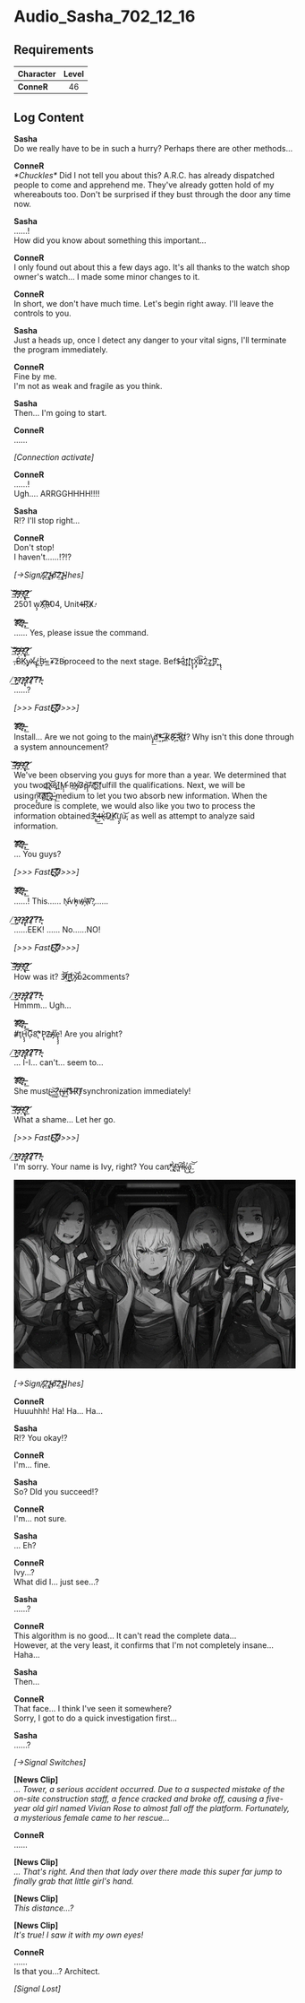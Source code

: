 # Audio_Sasha_702_12_16
## Requirements
|Character |Level|
|----------|:---:|
|**ConneR**| 46  |

## Log Content
**Sasha**<br>
Do we really have to be in such a hurry? Perhaps there are other methods...

**ConneR**<br>
*\*Chuckles\** Did I not tell you about this? A.R.C. has already dispatched people to come and apprehend me. They've already gotten hold of my whereabouts too. Don't be surprised if they bust through the door any time now.

**Sasha**<br>
......!<br>
How did you know about something this important... 

**ConneR**<br>
I only found out about this a few days ago. It's all thanks to the watch shop owner's watch... I made some minor changes to it.

**ConneR**<br>
In short, we don't have much time. Let's begin right away. I'll leave the controls to you.

**Sasha**<br>
Just a heads up, once I detect any danger to your vital signs, I'll terminate the program immediately.

**ConneR**<br>
Fine by me.<br>
I'm not as weak and fragile as you think.

**Sasha**<br>
Then... I'm going to start.

**ConneR**<br>
......

*\[Connection activate\]*

**ConneR**<br>
......!<br>
Ugh.... ARRGGHHHH!!!!

**Sasha**<br>
R!? I'll stop right...

**ConneR**<br>
Don't stop! <br>
I haven't......!?!?

*[→Sign/̷̢̛҉2̧̧̛͢͡ź̴̷̵p̸͡͠2̧̧̛͢͡ź̴̷̵]hes]*

**̴͟͝͏̛?̵̨̀̕?̶҉?̨̢̛?̸͟͝**<br>
2501 w̨̡X҉̵͡͏͏R̵̕04, Unit4̶R͏̕҉̕͞X̷̕.

**?̸̴̕͝?̸̢̛́?̶̧͟**<br>
...... Yes, please issue the command.

**̴͟͝͏̛?̵̨̀̕?̶҉?̨̢̛?̸͟͝**<br>
,̶B́͏͘K̨҉y̴̴͏X̴̴͘,̸̡̨̀;̀̀͢B̵̕=̀̕͟͟+̸̀͠z͏͏B̵͘proceed to the next stage. Bef$̷̶3̨́t͏̨̛͟[͏̛t̨̢̨X̧̡͞͡b̷͝2̀͢z̨͘͜9̧͘͡\_̢̢̨

**̸͢?̶̨?̢?̶͏̨͏̨?҉̷̧?̸̷?͠͞?̵̨**<br>
......?

*[>>> FastE҉̴͠҉D̸̛͟͞>>>]*

**?̸̴̕͝?̸̢̛́?̶̧͟**<br>
Install... Are we not going to the main\\̡̡͟d̸̀̕͢͡\*̵͏̴̧͞\_̸̴͟͡k̸8҉̴̵́̕\_̴̕͝͞Ķ̷͝t̷́͟? Why isn't this done through a system announcement?

**̴͟͝͏̛?̵̨̀̕?̶҉?̨̢̛?̸͟͝**<br>
We've been observing you guys for more than a year. We determined that you twoq̧͡҉̷X̵̢͘͝8̡]̸̧́̕͟M̨̛͏̵̧ R̵̵̕͟X̸̵̧͘͘3̷̧̛̕͏q̴͝͏̧/̵͞/̸̢̕5̧͟͡fulfill the qualifications. Next, we will be usingņ̷̡͟͠t͘͠g̷̸͡͠͠[͢҉̵͞2̴̀͟`̵̧͟medium to let you two absorb new information. When the procedure is complete, we would also like you two to process the information obtained3̢̕͜͢'̶̧̀4̴̶K̵̢̀̕D̷̷K̛͟͏̸͡ų̨̡̛u̴͝, as well as attempt to analyze said information. 

**?̸̴̕͝?̸̢̛́?̶̧͟**<br>
... You guys?

*[>>> FastE҉̴͠҉D̸̛͟͞>>>]*

**?̸̴̕͝?̸̢̛́?̶̧͟**<br>
......! This...... N̵̨̛v̕h͏̴̴̧w͏҉̴w͡͞?̡̀......

**̸͢?̶̨?̢?̶͏̨͏̨?҉̷̧?̸̷?͠͞?̵̨**<br>
......EEK! ...... No......NO!

*[>>> FastE҉̴͠҉D̸̛͟͞>>>]*

**̴͟͝͏̛?̵̨̀̕?̶҉?̨̢̛?̸͟͝**<br>
How was it? 3̵́͘͝t̸̸͠͏͢[̵̛͢t̛́X̷̷̡͝b́̀2̴comments?

**̸͢?̶̨?̢?̶͏̨͏̨?҉̷̧?̸̷?͠͞?̵̨**<br>
Hmmm... Ugh...

**?̸̴̕͝?̸̢̛́?̶̧͟**<br>
\#͏̸̷ţH̢̨̡͡Ģ͞8̢̛͘\*̀P̨̢Z̶҉A̡̕͞҉e̢̨̡̡͘! Are you alright?

**̸͢?̶̨?̢?̶͏̨͏̨?҉̷̧?̸̷?͠͞?̵̨**<br>
... I\-I... can't... seem to...

**?̸̴̕͝?̸̢̛́?̶̧͟**<br>
She must(̴͟͟͢>̴͘͢͟͝?̸̛(̶̵̵ý̶͘͢{̸̕͝͡͝$̶̀R̷̨͡͠T̴̸synchronization immediately!

**̴͟͝͏̛?̵̨̀̕?̶҉?̨̢̛?̸͟͝**<br>
What a shame... Let her go.

*[>>> FastE҉̴͠҉D̸̛͟͞>>>]*

**̸͢?̶̨?̢?̶͏̨͏̨?҉̷̧?̸̷?͠͞?̵̨**<br>
I'm sorry. Your name is Ivy, right? You can\*̸̨͢҉͏;͏̸̶́̀:̵̢͞Y̶̵̢͠l͏̸k̷̢̀̕͜a̢͜͠͝.

![cos6301.png](./attachments/cos6301.png)

*[→Sign/̷̢̛҉2̧̧̛͢͡ź̴̷̵p̸͡͠2̧̧̛͢͡ź̴̷̵]hes]*

**ConneR**<br>
Huuuhhh! Ha! Ha... Ha...

**Sasha**<br>
R!? You okay!?

**ConneR**<br>
I'm... fine.

**Sasha**<br>
So? DId you succeed!?

**ConneR**<br>
I'm... not sure.

**Sasha**<br>
... Eh?

**ConneR**<br>
Ivy...?<br>
What did I... just see...?

**Sasha**<br>
......?

**ConneR**<br>
This algorithm is no good... It can't read the complete data...<br>
However, at the very least, it confirms that I'm not completely insane... Haha...

**Sasha**<br>
Then...

**ConneR**<br>
That face... I think I've seen it somewhere?<br>
Sorry, I got to do a quick investigation first...

**Sasha**<br>
......?

*[→Signal Switches]*

**[News Clip]**<br>
*... Tower, a serious accident occurred. Due to a suspected mistake of the on\-site construction staff, a fence cracked and broke off, causing a five\-year old girl named Vivian Rose to almost fall off the platform. Fortunately, a mysterious female came to her rescue...*

**ConneR**<br>
......

**[News Clip]**<br>
*... That's right. And then that lady over there made this super far jump to finally grab that little girl's hand.*

**[News Clip]**<br>
*This distance...?*

**[News Clip]**<br>
*It's true! I saw it with my own eyes!*

**ConneR**<br>
......<br>
Is that you...? Architect.

*[Signal Lost]*